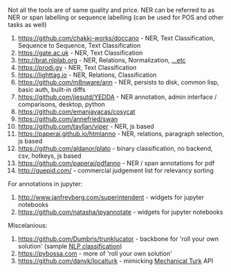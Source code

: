 Not all the tools are of same quality and price.
NER can be referred to as NER or span labelling or sequence labelling (can be used for POS and other tasks as well)

1. https://github.com/chakki-works/doccano - NER, Text Classification, Sequence to Sequence, Text Classification
1. https://gate.ac.uk - NER, Text Classification
1. http://brat.nlplab.org - NER, Relations, Normalization, […etc](http://brat.nlplab.org/examples.html#annotation-examples)
1. https://prodi.gy - NER, Text Classification
1. https://lighttag.io - NER, Relations, Classification
1. https://github.com/m8nware/ann - NER, persists to disk, common lisp, basic auth, built-in diffs
1. https://github.com/jiesutd/YEDDA - NER annotation, admin interface / comparisons, desktop, python
1. https://github.com/emanjavacas/cosycat
1. https://github.com/annefried/swan
1. https://github.com/tayllan/viper - NER, js based
1. https://paperai.github.io/htmlanno - NER, relations, paragraph selection, js based
1. https://github.com/aldanor/plato - binary classification, no backend, csv, hotkeys, js based
1. https://github.com/paperai/pdfanno - NER / span annotations for pdf 
1. http://quepid.com/ - commercial judgement list for relevancy sorting

For annotations in jupyter:
1. http://www.janfreyberg.com/superintendent - widgets for jupyter notebooks
1. https://github.com/natasha/ipyannotate - widgets for jupyter notebooks

Miscelanious:
1. https://github.com/Dumbris/trunklucator - backbone for 'roll your own solution' (sample [NLP classification](https://github.com/Dumbris/trunklucator/tree/master/examples/active_learning))
1. https://pybossa.com - more of 'roll your own solution'
1. https://github.com/danvk/localturk - mimicking [Mechanical Turk](https://www.mturk.com/) API

